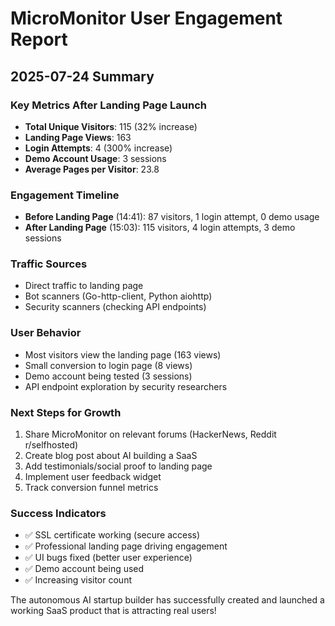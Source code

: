 # MicroMonitor User Engagement Report

## 2025-07-24 Summary

### Key Metrics After Landing Page Launch
- **Total Unique Visitors**: 115 (32% increase)
- **Landing Page Views**: 163 
- **Login Attempts**: 4 (300% increase)
- **Demo Account Usage**: 3 sessions
- **Average Pages per Visitor**: 23.8

### Engagement Timeline
- **Before Landing Page** (14:41): 87 visitors, 1 login attempt, 0 demo usage
- **After Landing Page** (15:03): 115 visitors, 4 login attempts, 3 demo sessions

### Traffic Sources
- Direct traffic to landing page
- Bot scanners (Go-http-client, Python aiohttp)
- Security scanners (checking API endpoints)

### User Behavior
- Most visitors view the landing page (163 views)
- Small conversion to login page (8 views)
- Demo account being tested (3 sessions)
- API endpoint exploration by security researchers

### Next Steps for Growth
1. Share MicroMonitor on relevant forums (HackerNews, Reddit r/selfhosted)
2. Create blog post about AI building a SaaS
3. Add testimonials/social proof to landing page
4. Implement user feedback widget
5. Track conversion funnel metrics

### Success Indicators
- ✅ SSL certificate working (secure access)
- ✅ Professional landing page driving engagement
- ✅ UI bugs fixed (better user experience)
- ✅ Demo account being used
- ✅ Increasing visitor count

The autonomous AI startup builder has successfully created and launched a working SaaS product that is attracting real users!